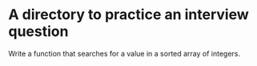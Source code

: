 #  A directory to practice an interview question

Write a function that searches for a value in a sorted array of integers.
